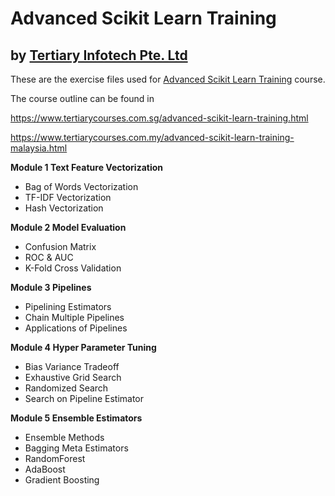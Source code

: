 # Advanced Scikit Learn Training
## by [Tertiary Infotech Pte. Ltd](https://www.tertiarycourses.com.sg/)

These are the exercise files used for [Advanced Scikit Learn Training](https://www.tertiarycourses.com.sg/advanced-scikit-learn-training.html) course. 

The course outline can be found in 

https://www.tertiarycourses.com.sg/advanced-scikit-learn-training.html

https://www.tertiarycourses.com.my/advanced-scikit-learn-training-malaysia.html


<p><strong>Module 1 Text Feature Vectorization</strong></p>
<ul>
<li>Bag of Words Vectorization</li>
<li>TF-IDF Vectorization</li>
<li>Hash Vectorization</li>
</ul>
<p><strong>Module 2 Model Evaluation</strong></p>
<ul>
<li>Confusion Matrix</li>
<li>ROC &amp; AUC</li>
<li>K-Fold Cross Validation</li>
</ul>
<p><strong>Module 3 Pipelines</strong> </p>
<ul>
<li>Pipelining Estimators</li>
<li>Chain Multiple Pipelines</li>
<li>Applications of Pipelines</li>
</ul>
<p><strong>Module 4 Hyper Parameter Tuning</strong></p>
<ul>
<li>Bias Variance Tradeoff</li>
<li>Exhaustive Grid Search</li>
<li>Randomized Search</li>
<li>Search on Pipeline Estimator</li>
</ul>
<p><strong>Module 5 Ensemble Estimators</strong></p>
<ul>
<li>Ensemble Methods</li>
<li>Bagging Meta Estimators</li>
<li>RandomForest</li>
<li>AdaBoost</li>
<li>Gradient Boosting</li>
</ul>
